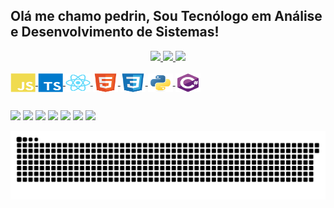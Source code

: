 ## Olá me chamo pedrin, Sou Tecnólogo em Análise e Desenvolvimento de Sistemas!
<div align="center">
  <a href="https://github.com/pedrinbest">
  <img height="180em" src="https://github-readme-stats.vercel.app/api?username=pedrinbest&show_icons=true&theme=midnight-purple&include_all_commits=true&count_private=true&locale=pt-br"/>
  <img height="180em" src="https://github-readme-stats.vercel.app/api/top-langs/?username=pedrinbest&langs_count=7&theme=midnight-purple&locale=pt-br"/>
  <img height="180em" src="https://github.com/pedrinbest/github-readme-stats-pedrin/blob/6237abd42806a158272e73d4e2febab39dd3df92/api/top-langs.js/?username=pedrinbest&hide=javascript,html&langs_count=7&theme=midnight-purple&locale=pt-br"/>
</div>
<div style="display: inline_block"><br>
  <img align="center" alt="pedrin-Js" height="30" width="40" src="https://raw.githubusercontent.com/devicons/devicon/master/icons/javascript/javascript-plain.svg">
  <img align="center" alt="pedrin-Ts" height="30" width="40" src="https://raw.githubusercontent.com/devicons/devicon/master/icons/typescript/typescript-plain.svg">
  <img align="center" alt="pedrin-React" height="30" width="40" src="https://raw.githubusercontent.com/devicons/devicon/master/icons/react/react-original.svg">
  <img align="center" alt="pedrin-HTML" height="30" width="40" src="https://raw.githubusercontent.com/devicons/devicon/master/icons/html5/html5-original.svg">
  <img align="center" alt="pedrin-CSS" height="30" width="40" src="https://raw.githubusercontent.com/devicons/devicon/master/icons/css3/css3-original.svg">
  <img align="center" alt="pedrin-Python" height="30" width="40" src="https://raw.githubusercontent.com/devicons/devicon/master/icons/python/python-original.svg">
  <img align="center" alt="pedrin-Csharp" height="30" width="40" src="https://raw.githubusercontent.com/devicons/devicon/master/icons/csharp/csharp-original.svg">
  <img align="right" alt="" width="100" src="https://avatars.githubusercontent.com/u/19437546">
</div>
  
  ##
 
<div> 
  <a href="https://www.youtube.com/" target="_blank"><img src="https://img.shields.io/badge/YouTube-FF0000?style=for-the-badge&logo=youtube&logoColor=white" target="_blank"></a>
  <a href="https://instagram.com/pedrin_best" target="_blank"><img src="https://img.shields.io/badge/-Instagram-%23E4405F?style=for-the-badge&logo=instagram&logoColor=white" target="_blank"></a>
 	<a href="https://www.twitch.tv/" target="_blank"><img src="https://img.shields.io/badge/Twitch-9146FF?style=for-the-badge&logo=twitch&logoColor=white" target="_blank"></a>
 <a href="https://discord.gg" target="_blank"><img src="https://img.shields.io/badge/Discord-7289DA?style=for-the-badge&logo=discord&logoColor=white" target="_blank"></a> 
  <a href = "mailto:pedroltvs@gmail.com"><img src="https://img.shields.io/badge/-Gmail-%23333?style=for-the-badge&logo=gmail&logoColor=white" target="_blank"></a>
  <a href="https://www.linkedin.com/in/pedro-lucas-20170b220" target="_blank"><img src="https://img.shields.io/badge/-LinkedIn-%230077B5?style=for-the-badge&logo=linkedin&logoColor=white" target="_blank"></a> 
    <a href="#" target="_blank"><img src="https://img.shields.io/badge/website-000000?style=for-the-badge&logo=About.me&logoColor=white" target="_blank"></a> 
 
  ![Snake animation](https://github.com/pedrinbest/pedrinbest/blob/450f3b5f29ff8ef55fc9e85c99aa8614d323dfea/github-contribution-grid-snake.svg)
 
</div>
  
  ##
